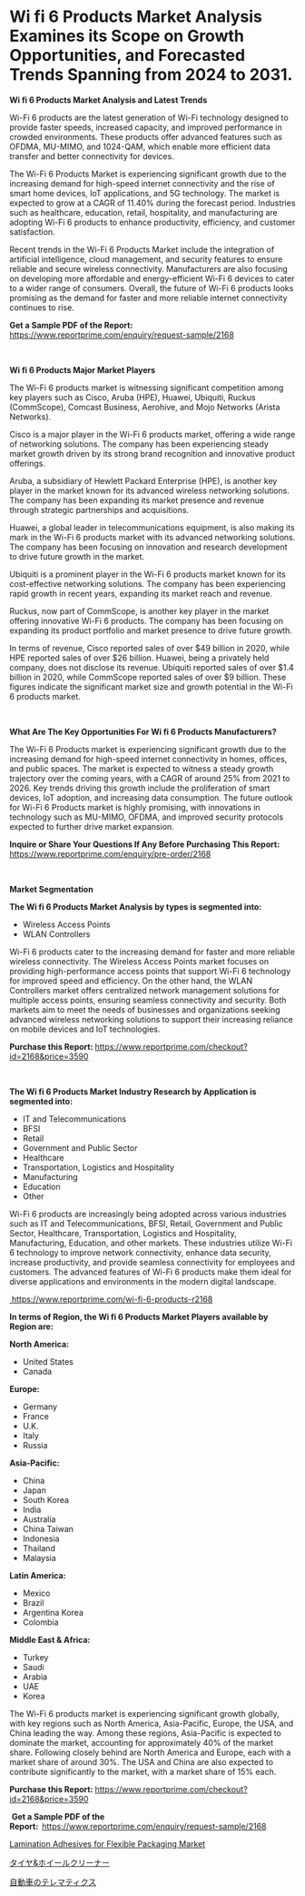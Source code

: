 <p><h1>Wi fi 6 Products Market Analysis Examines its Scope on Growth Opportunities, and Forecasted Trends Spanning from 2024 to 2031.</h1></p><p><strong>Wi fi 6 Products Market Analysis and Latest Trends</strong></p>
<p><p>Wi-Fi 6 products are the latest generation of Wi-Fi technology designed to provide faster speeds, increased capacity, and improved performance in crowded environments. These products offer advanced features such as OFDMA, MU-MIMO, and 1024-QAM, which enable more efficient data transfer and better connectivity for devices.</p><p>The Wi-Fi 6 Products Market is experiencing significant growth due to the increasing demand for high-speed internet connectivity and the rise of smart home devices, IoT applications, and 5G technology. The market is expected to grow at a CAGR of 11.40% during the forecast period. Industries such as healthcare, education, retail, hospitality, and manufacturing are adopting Wi-Fi 6 products to enhance productivity, efficiency, and customer satisfaction.</p><p>Recent trends in the Wi-Fi 6 Products Market include the integration of artificial intelligence, cloud management, and security features to ensure reliable and secure wireless connectivity. Manufacturers are also focusing on developing more affordable and energy-efficient Wi-Fi 6 devices to cater to a wider range of consumers. Overall, the future of Wi-Fi 6 products looks promising as the demand for faster and more reliable internet connectivity continues to rise.</p></p>
<p><strong>Get a Sample PDF of the Report:&nbsp;</strong> <a href="https://www.reportprime.com/enquiry/request-sample/2168">https://www.reportprime.com/enquiry/request-sample/2168</a></p>
<p>&nbsp;</p>
<p><strong>Wi fi 6 Products Major Market Players</strong></p>
<p><p>The Wi-Fi 6 products market is witnessing significant competition among key players such as Cisco, Aruba (HPE), Huawei, Ubiquiti, Ruckus (CommScope), Comcast Business, Aerohive, and Mojo Networks (Arista Networks). </p><p>Cisco is a major player in the Wi-Fi 6 products market, offering a wide range of networking solutions. The company has been experiencing steady market growth driven by its strong brand recognition and innovative product offerings.</p><p>Aruba, a subsidiary of Hewlett Packard Enterprise (HPE), is another key player in the market known for its advanced wireless networking solutions. The company has been expanding its market presence and revenue through strategic partnerships and acquisitions.</p><p>Huawei, a global leader in telecommunications equipment, is also making its mark in the Wi-Fi 6 products market with its advanced networking solutions. The company has been focusing on innovation and research development to drive future growth in the market.</p><p>Ubiquiti is a prominent player in the Wi-Fi 6 products market known for its cost-effective networking solutions. The company has been experiencing rapid growth in recent years, expanding its market reach and revenue.</p><p>Ruckus, now part of CommScope, is another key player in the market offering innovative Wi-Fi 6 products. The company has been focusing on expanding its product portfolio and market presence to drive future growth.</p><p>In terms of revenue, Cisco reported sales of over $49 billion in 2020, while HPE reported sales of over $26 billion. Huawei, being a privately held company, does not disclose its revenue. Ubiquiti reported sales of over $1.4 billion in 2020, while CommScope reported sales of over $9 billion. These figures indicate the significant market size and growth potential in the Wi-Fi 6 products market.</p></p>
<p>&nbsp;</p>
<p><strong>What Are The Key Opportunities For Wi fi 6 Products Manufacturers?</strong></p>
<p><p>The Wi-Fi 6 Products market is experiencing significant growth due to the increasing demand for high-speed internet connectivity in homes, offices, and public spaces. The market is expected to witness a steady growth trajectory over the coming years, with a CAGR of around 25% from 2021 to 2026. Key trends driving this growth include the proliferation of smart devices, IoT adoption, and increasing data consumption. The future outlook for Wi-Fi 6 Products market is highly promising, with innovations in technology such as MU-MIMO, OFDMA, and improved security protocols expected to further drive market expansion.</p></p>
<p><strong>Inquire or Share Your Questions If Any Before Purchasing This Report:</strong> <a href="https://www.reportprime.com/enquiry/pre-order/2168">https://www.reportprime.com/enquiry/pre-order/2168</a></p>
<p>&nbsp;</p>
<p><strong>Market Segmentation</strong></p>
<p><strong>The Wi fi 6 Products Market Analysis by types is segmented into:</strong></p>
<p><ul><li>Wireless Access Points</li><li>WLAN Controllers</li></ul></p>
<p><p>Wi-Fi 6 products cater to the increasing demand for faster and more reliable wireless connectivity. The Wireless Access Points market focuses on providing high-performance access points that support Wi-Fi 6 technology for improved speed and efficiency. On the other hand, the WLAN Controllers market offers centralized network management solutions for multiple access points, ensuring seamless connectivity and security. Both markets aim to meet the needs of businesses and organizations seeking advanced wireless networking solutions to support their increasing reliance on mobile devices and IoT technologies.</p></p>
<p><strong>Purchase this Report:&nbsp;</strong><a href="https://www.reportprime.com/checkout?id=2168&price=3590">https://www.reportprime.com/checkout?id=2168&price=3590</a></p>
<p>&nbsp;</p>
<p><strong>The Wi fi 6 Products Market Industry Research by Application is segmented into:</strong></p>
<p><ul><li>IT and Telecommunications</li><li>BFSI</li><li>Retail</li><li>Government and Public Sector</li><li>Healthcare</li><li>Transportation, Logistics and Hospitality</li><li>Manufacturing</li><li>Education</li><li>Other</li></ul></p>
<p><p>Wi-Fi 6 products are increasingly being adopted across various industries such as IT and Telecommunications, BFSI, Retail, Government and Public Sector, Healthcare, Transportation, Logistics and Hospitality, Manufacturing, Education, and other markets. These industries utilize Wi-Fi 6 technology to improve network connectivity, enhance data security, increase productivity, and provide seamless connectivity for employees and customers. The advanced features of Wi-Fi 6 products make them ideal for diverse applications and environments in the modern digital landscape.</p></p>
<p><a href="https://www.reportprime.com/wi-fi-6-products-r2168">&nbsp;https://www.reportprime.com/wi-fi-6-products-r2168</a></p>
<p><strong>In terms of Region, the Wi fi 6 Products Market Players available by Region are:</strong></p>
<p>
    <p> <strong> North America: </strong>
        <ul>
            <li>United States</li>
            <li>Canada</li>
        </ul>
        </p> 
    <p> <strong> Europe: </strong>
        <ul>
            <li>Germany</li>
            <li>France</li>
            <li>U.K.</li>
            <li>Italy</li>
            <li>Russia</li>
        </ul>
        </p> 
    <p> <strong> Asia-Pacific: </strong>
        <ul>
            <li>China</li>
            <li>Japan</li>
            <li>South Korea</li>
            <li>India</li>
            <li>Australia</li>
            <li>China Taiwan</li>
            <li>Indonesia</li>
            <li>Thailand</li>
            <li>Malaysia</li>
        </ul>
        </p> 
    <p> <strong> Latin America: </strong>
        <ul>
            <li>Mexico</li>
            <li>Brazil</li>
            <li>Argentina Korea</li>
            <li>Colombia</li>
        </ul>
        </p> 
    <p> <strong> Middle East & Africa: </strong>
        <ul>
            <li>Turkey</li>
            <li>Saudi</li>
            <li>Arabia</li>
            <li>UAE</li>
            <li>Korea</li>
        </ul>
    </p>
    </p>
<p><p>The Wi-Fi 6 products market is experiencing significant growth globally, with key regions such as North America, Asia-Pacific, Europe, the USA, and China leading the way. Among these regions, Asia-Pacific is expected to dominate the market, accounting for approximately 40% of the market share. Following closely behind are North America and Europe, each with a market share of around 30%. The USA and China are also expected to contribute significantly to the market, with a market share of 15% each.</p></p>
<p><strong>Purchase this Report: </strong><a href="https://www.reportprime.com/checkout?id=2168&price=3590">https://www.reportprime.com/checkout?id=2168&price=3590</a></p>
<p>&nbsp;<strong>Get a Sample PDF of the Report:&nbsp;&nbsp;</strong><a href="https://www.reportprime.com/enquiry/request-sample/2168">https://www.reportprime.com/enquiry/request-sample/2168</a></p>
<p><strong></strong></p>
<p><p><a href="https://view.publitas.com/reportprime-1/lamination-adhesives-for-flexible-packaging-market-the-key-to-successful-business-strategy-forecast-till-2031/">Lamination Adhesives for Flexible Packaging Market</a></p><p><a href="https://github.com/tubbs463/Market-Research-Report-List-1/blob/main/322151872054.md">タイヤ&ホイールクリーナー</a></p><p><a href="https://github.com/LeoraEber/Market-Research-Report-List-1/blob/main/853443472055.md">自動車のテレマティクス</a></p></p>